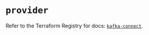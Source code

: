 # `provider`

Refer to the Terraform Registry for docs: [`kafka-connect`](https://registry.terraform.io/providers/mongey/kafka-connect/0.4.3/docs).
